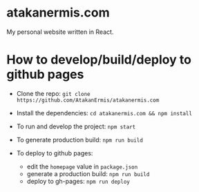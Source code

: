 # atakanermis.com

My personal website written in React.

# How to develop/build/deploy to github pages

- Clone the repo: `git clone https://github.com/AtakanErmis/atakanermis.com`
- Install the dependencies: `cd atakanermis.com && npm install`

- To run and develop the project: `npm start`
- To generate production build: `npm run build`
- To deploy to github pages:
  - edit the `homepage` value in `package.json`
  - generate a production build: `npm run build`
  - deploy to gh-pages: `npm run deploy`
